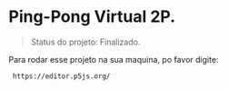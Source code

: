 # Ping-Pong Virtual 2P.

> Status do projeto: Finalizado.

Para rodar esse projeto na sua maquina, po favor digite:
```
 https://editor.p5js.org/
```
